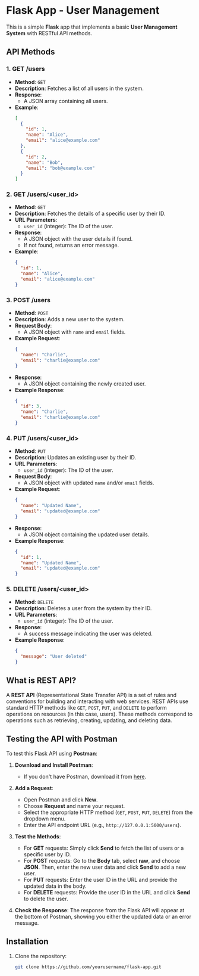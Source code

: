 # Flask App - User Management

This is a simple **Flask** app that implements a basic **User Management System** with RESTful API methods.

## API Methods

### 1. **GET /users**
   - **Method**: `GET`
   - **Description**: Fetches a list of all users in the system.
   - **Response**:
     - A JSON array containing all users.
   - **Example**:
     ```json
     [
       {
         "id": 1,
         "name": "Alice",
         "email": "alice@example.com"
       },
       {
         "id": 2,
         "name": "Bob",
         "email": "bob@example.com"
       }
     ]
     ```

### 2. **GET /users/<user_id>**
   - **Method**: `GET`
   - **Description**: Fetches the details of a specific user by their ID.
   - **URL Parameters**:
     - `user_id` (integer): The ID of the user.
   - **Response**:
     - A JSON object with the user details if found.
     - If not found, returns an error message.
   - **Example**:
     ```json
     {
       "id": 1,
       "name": "Alice",
       "email": "alice@example.com"
     }
     ```

### 3. **POST /users**
   - **Method**: `POST`
   - **Description**: Adds a new user to the system.
   - **Request Body**:
     - A JSON object with `name` and `email` fields.
   - **Example Request**:
     ```json
     {
       "name": "Charlie",
       "email": "charlie@example.com"
     }
     ```
   - **Response**:
     - A JSON object containing the newly created user.
   - **Example Response**:
     ```json
     {
       "id": 3,
       "name": "Charlie",
       "email": "charlie@example.com"
     }
     ```

### 4. **PUT /users/<user_id>**
   - **Method**: `PUT`
   - **Description**: Updates an existing user by their ID.
   - **URL Parameters**:
     - `user_id` (integer): The ID of the user.
   - **Request Body**:
     - A JSON object with updated `name` and/or `email` fields.
   - **Example Request**:
     ```json
     {
       "name": "Updated Name",
       "email": "updated@example.com"
     }
     ```
   - **Response**:
     - A JSON object containing the updated user details.
   - **Example Response**:
     ```json
     {
       "id": 1,
       "name": "Updated Name",
       "email": "updated@example.com"
     }
     ```

### 5. **DELETE /users/<user_id>**
   - **Method**: `DELETE`
   - **Description**: Deletes a user from the system by their ID.
   - **URL Parameters**:
     - `user_id` (integer): The ID of the user.
   - **Response**:
     - A success message indicating the user was deleted.
   - **Example Response**:
     ```json
     {
       "message": "User deleted"
     }
     ```

## What is REST API?

A **REST API** (Representational State Transfer API) is a set of rules and conventions for building and interacting with web services. REST APIs use standard HTTP methods like `GET`, `POST`, `PUT`, and `DELETE` to perform operations on resources (in this case, users). These methods correspond to operations such as retrieving, creating, updating, and deleting data.

## Testing the API with Postman

To test this Flask API using **Postman**:

1. **Download and Install Postman**:
   - If you don't have Postman, download it from [here](https://www.postman.com/downloads/).

2. **Add a Request**:
   - Open Postman and click **New**.
   - Choose **Request** and name your request.
   - Select the appropriate HTTP method (`GET`, `POST`, `PUT`, `DELETE`) from the dropdown menu.
   - Enter the API endpoint URL (e.g., `http://127.0.0.1:5000/users`).

3. **Test the Methods**:
   - For **GET** requests: Simply click **Send** to fetch the list of users or a specific user by ID.
   - For **POST** requests: Go to the **Body** tab, select **raw**, and choose **JSON**. Then, enter the new user data and click **Send** to add a new user.
   - For **PUT** requests: Enter the user ID in the URL and provide the updated data in the body.
   - For **DELETE** requests: Provide the user ID in the URL and click **Send** to delete the user.

4. **Check the Response**: The response from the Flask API will appear at the bottom of Postman, showing you either the updated data or an error message.

## Installation

1. Clone the repository:
   ```bash
   git clone https://github.com/yourusername/flask-app.git
